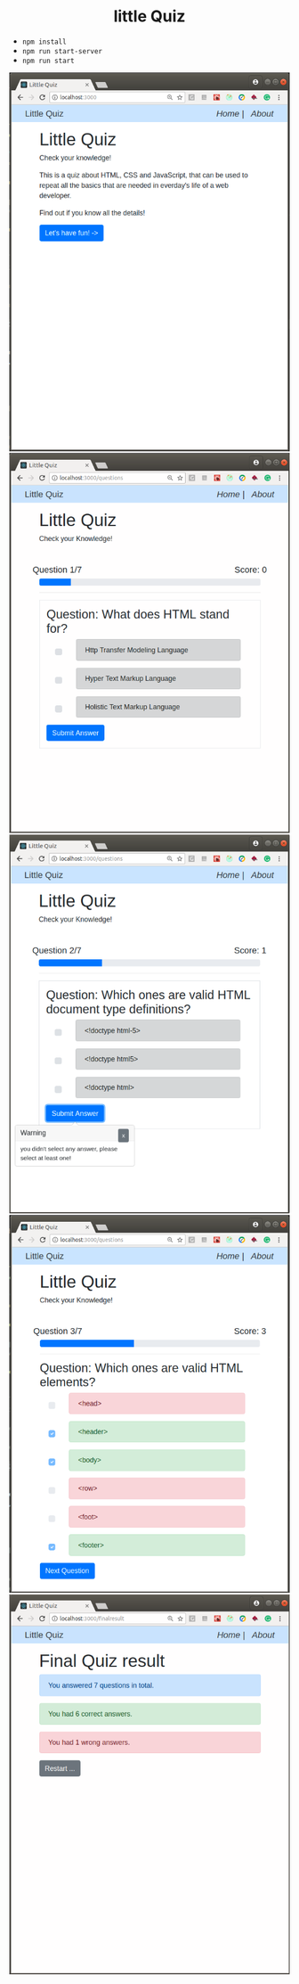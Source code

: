 
<div align="center">
  <h1>little Quiz</h1>
</div>

- `npm install`
- `npm run start-server`
- `npm run start`


<div align="center">
  <img width="auto" height="auto" src="public/images/little_quiz1.png">
  <img width="auto" height="auto" src="public/images/little_quiz2.png">
  <img width="auto" height="auto" src="public/images/little_quiz3.png">
  <img width="auto" height="auto" src="public/images/little_quiz4.png">
  <img width="auto" height="auto" src="public/images/little_quiz5.png">
</div>
